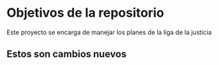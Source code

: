 # Objetivos de la repositorio

Este proyecto se encarga de manejar los planes de la liga de la justicia

## Estos son cambios nuevos


